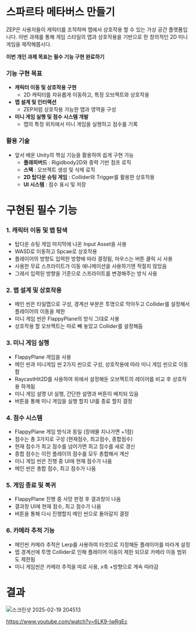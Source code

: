 # **스파르타 메타버스 만들기**

ZEP은 사용자들이 캐릭터를 조작하며 맵에서 상호작용 할 수 있는 가상 공간 플랫폼입니다.
이번 과제를 통해 게임 스타일의 맵과 상호작용을 기반으로 한 창의적인 2D 미니 게임을 제작해봅시다.

**이번 개인 과제 목표는 필수 기능 구현 완료하기**



### 기능 구현 목표
- **캐릭터 이동 및 상호작용 구현**
    - 2D 캐릭터를 자유롭게 이동하고, 특정 오브젝트와 상호작용
- **맵 설계 및 인터랙션**
    - ZEP처럼 상호작용 가능한 맵과 영역을 구성
- **미니 게임 실행 및 점수 시스템 개발**
    - 맵의 특정 위치에서 미니 게임을 실행하고 점수를 기록


 
### 활용 기술
- 앞서 배운 Unity의 핵심 기능을 활용하여 쉽게 구현 가능
    - **플래피버드** : Rigidbody2D와 중력 기반 점프 로직
    - **스택** : 오브젝트 생성 및 삭제 로직
    - **2D 탑다운 슈팅 게임** : Collider와 Trigger를 활용한 상호작용
    - **UI 시스템** : 점수 표시 및 저장




# 구현된 필수 기능

### 1. 캐릭터 이동 및 맵 탐색
- 탑다운 슈팅 게임 마지막에 나온 Input Asset을 사용
- WASD로 이동하고 Spcae로 상호작용
- 플레이어의 방향도 입력한 방향에 따라 결정됨, 마우스는 버튼 클릭 시 사용
- 사용한 무료 스프라이트가 이동 애니메이션을 사용하기엔 적절치 않았음
- 그래서 입력된 방향을 기준으로 스프라이트를 변경해주는 방식 사용

### 2. 맵 설계 및 상호작용
- 메인 씬은 타일맵으로 구성, 경계선 부분은 투명으로 막아두고 Collider를 설정해서 플레이어의 이동을 제한
- 미니 게임 씬은 FlappyPlane의 방식 그대로 사용
- 상호작용 할 오브젝트는 따로 빼 놓았고 Collider를 설정해둠

### 3. 미니 게임 실행
- FlappyPlane 게임을 사용
- 메인 씬과 미니게임 씬 2가지 씬으로 구성, 상호작용에 따라 미니 게임 씬으로 이동함
- RaycastHit2D를 사용하여 위에서 설정해둔 오브젝트의 레이어를 비교 후 상호작용 하게됨
- 미니 게임 설명 UI 실행, 간단한 설명과 버튼이 배치되 있음
- 버튼을 통해 미니 게임을 실행 할지 UI를 종료 할지 결정

### 4. 점수 시스템
- FlappyPlane 게임 방식과 동일 (장애물 지나가면 +1점)
- 점수는 총 3가지로 구성 (현재점수, 최고점수, 종합점수)
- 현재 점수가 최고 점수를 넘어가면 최고 점수를 새로 갱신
- 종합 점수는 이전 플레이의 점수를 모두 총합해서 계산
- 미니 게임 씬은 진행 중 UI에 현재 점수가 나옴
- 메인 씬은 총합 점수, 최고 점수가 나옴

### 5. 게임 종료 및 복귀
- FlappyPlane 진행 중 사망 판정 후 결과창이 나옴
- 결과창 UI에 현재 점수, 최고 점수가 나옴
- 버튼을 통해 다시 진행할지 메인 씬으로 돌아갈지 결정

### 6. 카메라 추적 기능
- 메인씬 카메라 추적은 Lerp를 사용하여 타겟으로 지정해둔 플레이어를 따라게 설정
- 맵 경계선에 투명 Collider로 인해 플레이어 이동이 제한 되므로 카메라 이동 범위도 제한됨
- 미니 게임씬은 카메라 추적을 따로 사용, x축 +방향으로 계속 따라감




# 결과
![스크린샷 2025-02-19 204513](https://github.com/user-attachments/assets/8b91157d-2e27-4f24-a528-0e873202f12f)

https://www.youtube.com/watch?v=6LK9-IwRgEc
